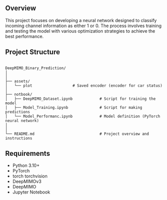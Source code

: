 ## Overview

This project focuses on developing a neural network designed to classify incoming channel information as either 1 or 0. The process involves training and testing the model with various optimization strategies to achieve the best performance.

## Project Structure
```plaintext

DeepMIMO_Binary_Prediction/
│
│
├── assets/
│   └── plot             	  # Saved encoder (encoder for car status)
│
├── notbook/
│   ├── DeepMIMO_Dataset.ipynb            # Script for training the model
│   ├── Model_Training.ipynb              # Script for making predictions
│   └── Model_Performanc.ipynb            # Model definition (PyTorch neural network)
│
│
└── README.md                             # Project overview and instructions
```

## Requirements

- Python 3.10+
- PyTorch
- torch torchvision
- DeepMIMOv3
- DeepMIMO
- Jupyter Notebook 
